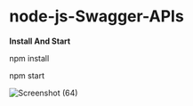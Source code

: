 # node-js-Swagger-APIs
**Install And Start**

npm install 

npm start

![Screenshot (64)](https://user-images.githubusercontent.com/66724840/88463876-8b5e8100-cecf-11ea-91fb-4e030e62f3f1.png)

